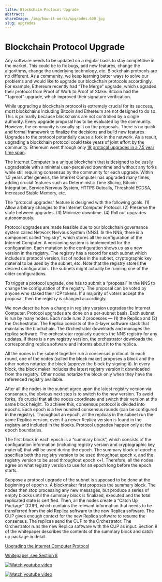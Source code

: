 ```yaml
---
title: Blockchain Protocol Upgrade
abstract: 
shareImage: /img/how-it-works/upgrades.600.jpg
slug: upgrades
---
```


# Blockchain Protocol Upgrade

Any software needs to be updated on a regular basis to stay competitive in the market. This could be to fix bugs, add new features, change the algorithms, change the underlying technology, etc. Blockchain protocols are no different. As a community, we keep learning better ways to solve our problems and would like to upgrade our blockchain protocols accordingly. For example, Ethereum recently had “The Merge” upgrade, which upgraded their protocol from Proof of Work to Proof of Stake. Bitcoin had the “Taproot” upgrade, which improved their signature verification. 

While upgrading a blockchain protocol is extremely crucial for its success, most blockchains including Bitcoin and Ethereum are not designed to do so. This is primarily because blockchains are not controlled by a single authority. Every upgrade proposal has to be evaluated by the community. However, the community is usually split on the proposals. There is no quick and formal framework to finalize the decisions and build new features. Upgrades to the protocol potentially cause a fork in the network. As a result, upgrading a blockchain protocol could take years of joint effort by the community. Ethereum went through only [18 protocol upgrades in a 7.5 year time span](https://ethereum.org/en/history/).

The Internet Computer is a unique blockchain that is designed to be easily upgradeable with a minimal user-perceived downtime and without any forks while still requiring consensus by the community for each upgrade. Within 1.5 years after genesis, the Internet Computer has upgraded many times, adding crucial features such as Deterministic Time Slicing, Bitcoin Integration, Service Nervous System, HTTPS Outcalls, Threshold ECDSA, Increased Stable Memory, etc. 

The “protocol upgrades” feature is designed with the following goals. (1) Allow arbitrary changes to the Internet Computer Protocol. (2) Preserve the state between upgrades. (3) Minimize downtime. (4) Roll out upgrades autonomously.

Protocol upgrades are made feasible due to our blockchain governance system called Network Nervous System (NNS). In the NNS, there is a component called “registry”, which stores all the configuration of the Internet Computer. A versioning system is implemented for the configuration. Each mutation to the configuration shows up as a new version in the registry. The registry has a record for each subnet which includes a protocol version, list of nodes in the subnet, cryptographic key material to be used by the subnet, etc. Note that the registry stores the desired configuration. The subnets might actually be running one of the older configurations. 

To trigger a protocol upgrade, one has to submit a “proposal” in the NNS to change the configuration of the registry. The proposal can be voted by anyone who staked their ICP tokens. If a majority of voters accept the proposal, then the registry is changed accordingly. 

We now describe how a change in registry version upgrades the Internet Computer. Protocol upgrades are done on a per-subnet basis. Each subnet is run by many nodes. Each node runs 2 processes — (1) the Replica and (2) the Orchestrator. The Replica consists of the 4-layer software stack that maintains the blockchain. The Orchestrator downloads and manages the replica software. The orchestrator regularly queries the NNS registry for any updates. If there is a new registry version, the orchestrator downloads the corresponding replica software and informs about it to the replica. 

All the nodes in the subnet together run a consensus protocol. In each round, one of the nodes (called the block maker) proposes a block and the other nodes notarize the block (approve the block by signing it). In every block, the block maker includes the latest registry version it downloaded from the registry. Other nodes notarize the block only when they have the referenced registry available. 

After all the nodes in the subnet agree upon the latest registry version via consensus, the obvious next step is to switch to the new version. To avoid forks, it’s crucial that all the nodes coordinate and switch their version at the same block height. To achieve this, consensus protocol is divided into epochs. Each epoch is a few hundred consensus rounds (can be configured in the registry). Throughout an epoch, all the replicas in the subnet run the same Replica version, even if a newer Replica version is found in the registry and included in the blocks. Protocol upgrades happen only at the epoch boundaries. 

The first block in each epoch is a “summary block”, which consists of the configuration information (including registry version and cryptographic key material) that will be used during the epoch. The summary block of epoch x specifies both the registry version to be used throughout epoch x, and the registry version to be used throughout epoch x+1. Therefore, all the nodes agree on what registry version to use for an epoch long before the epoch starts. 

Suppose a protocol upgrade of the subnet is supposed to be done at the beginning of epoch x. A blockmaker first proposes the summary block. The nodes then stop processing any new messages, but produce a series of empty blocks until the summary block is finalized, executed and the total replicated state is certified. Then, all the nodes create a “Catch Up Package” (CUP), which contains the relevant information that needs to be transferred from the old Replica software to the new Replica software. The CUP gives enough context for the new Replica software to resume the consensus. The replicas send the CUP to the Orchestrator. The Orchestrator runs the new Replica software with the CUP as input. Section 8 of the whitepaper describes the contents of the summary block and catch up package in detail. 

[Upgrading the Internet Computer Protocol](https://medium.com/dfinity/upgrading-the-internet-computer-protocol-45bf6424b268)

[Whitepaper, see Section 8](https://internetcomputer.org/whitepaper.pdf)

[![Watch youtube video](https://i.ytimg.com/vi/mPjiO2bk2lI/maxresdefault.jpg)](https://www.youtube.com/watch?v=mPjiO2bk2lI)

[![Watch youtube video](https://i.ytimg.com/vi/oEEPLJVX5DE/maxresdefault.jpg)](https://www.youtube.com/watch?v=oEEPLJVX5DE)